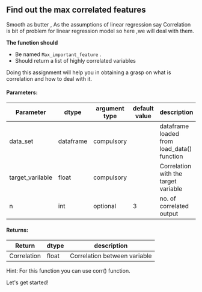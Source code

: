 ## Find out the max correlated features 

Smooth as butter , 
As the assumptions of linear regression say 
Correlation is bit of problem for linear regression model so here ,we will deal with them.

**The function should**
- Be named `Max_important_feature` .
- Should return a list of highly correlated variables
 
Doing this assignment will help you in obtaining a grasp on what is correlation and how to deal with it.


#### Parameters:

| Parameter | dtype | argument type | default value | description |
| --- | --- | --- | --- | --- | 
| data_set | dataframe | compulsory |  | dataframe loaded from load_data() function |
| target_varilable | float | compulsory | | Correlation with the target variable |
| n | int | optional | 3 | no. of correlated output |

#### Returns:

| Return | dtype | description |
| --- | --- | --- | 
| Correlation | float | Correlation between variable |

Hint: For this function you can use corr() function.

Let's get started!